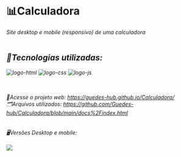 <h1>📊Calculadora
</h1>


  <i>Site desktop e mobile (responsivo) de uma calculadora 
<br>
<br>



<h2>🤖Tecnologias utilizadas:</h2>


 <img src="https://img.shields.io/badge/HTML5-E34F26?style=for-the-badge&logo=html5&logoColor=white" alt="logo-html"  />
 <img src="https://img.shields.io/badge/CSS3-1572B6?style=for-the-badge&logo=css3&logoColor=white" alt="logo-css" />
  <img src="https://img.shields.io/badge/JavaScript-F7DF1E?style=for-the-badge&logo=JavaScript&logoColor=white" alt="logo-js" />
<br>
<br>
<br>

🚀Acesse o projeto web: https://guedes-hub.github.io/Calculadora/
<br>
🗂️Arquivos utilizados: https://github.com/Guedes-hub/Calculadora/blob/main/docs%2Findex.html
<br>
<br>
<br>
🖥️Versões Desktop e mobile: 
<br>
<br>
<img src="https://chatgpt.com/s/m_68cb1135786481918d3bc9ab7a7e0271" />



